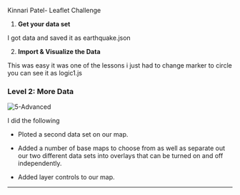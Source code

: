Kinnari Patel- Leaflet Challenge

1. **Get your data set**

  I got data and saved it as earthquake.json


2. **Import & Visualize the Data**

  This was easy it was one of the lessons i just had to change marker to circle you can see it as logic1.js
  
### Level 2: More Data

![5-Advanced](Images/5-Advanced.png)



I did the following

* Ploted a second data set on our map.

* Added a number of base maps to choose from as well as separate out our two different data sets into overlays that can be turned on and off independently.

* Added layer controls to our map.



- - -
